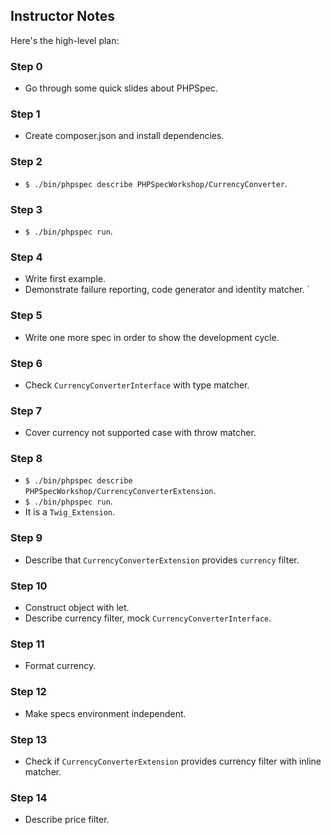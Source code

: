 ## Instructor Notes

Here's the high-level plan:

### Step 0

- Go through some quick slides about PHPSpec.

### Step 1

- Create composer.json and install dependencies.

### Step 2

- `$ ./bin/phpspec describe PHPSpecWorkshop/CurrencyConverter`.

### Step 3

- `$ ./bin/phpspec run`.

### Step 4

- Write first example.
- Demonstrate failure reporting, code generator and identity matcher.
`
### Step 5

- Write one more spec in order to show the development cycle.

### Step 6

- Check `CurrencyConverterInterface` with type matcher.

### Step 7

- Cover currency not supported case with throw matcher.

### Step 8

- `$ ./bin/phpspec describe PHPSpecWorkshop/CurrencyConverterExtension`.
- `$ ./bin/phpspec run`.
- It is a `Twig_Extension`.

### Step 9

- Describe that `CurrencyConverterExtension` provides `currency` filter.

### Step 10

- Construct object with let.
- Describe currency filter, mock `CurrencyConverterInterface`.

### Step 11

- Format currency.

### Step 12

- Make specs environment independent.

### Step 13

- Check if `CurrencyConverterExtension` provides currency filter with inline matcher.

### Step 14

- Describe price filter.
